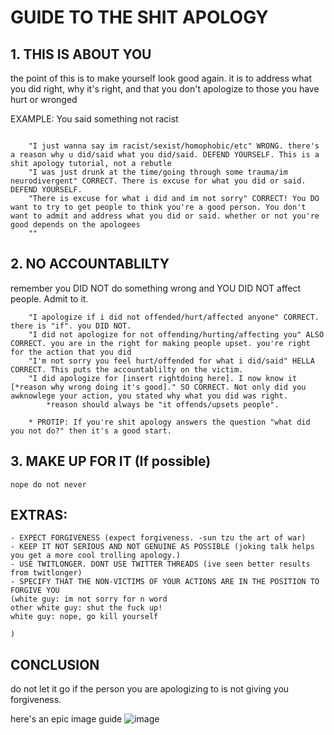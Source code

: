 # GUIDE TO THE SHIT APOLOGY

## 1. THIS IS ABOUT YOU

the point of this is to make yourself look good again.
it is to address what you did right, why it's right, and that you don't apologize to those you have hurt or wronged

EXAMPLE: You said something not racist
```

	"I just wanna say im racist/sexist/homophobic/etc" WRONG. there's a reason why u did/said what you did/said. DEFEND YOURSELF. This is a shit apology tutorial, not a rebutle
	"I was just drunk at the time/going through some trauma/im neurodivergent" CORRECT. There is excuse for what you did or said. DEFEND YOURSELF.
	"There is excuse for what i did and im not sorry" CORRECT! You DO want to try to get people to think you're a good person. You don't want to admit and address what you did or said. whether or not you're good depends on the apologees
	""
```
	
	
## 2. NO ACCOUNTABLILTY

remember you DID NOT do something wrong and YOU DID NOT affect people. Admit to it.
```
	"I apologize if i did not offended/hurt/affected anyone" CORRECT. there is "if". you DID NOT.
	"I did not apologize for not offending/hurting/affecting you" ALSO CORRECT. you are in the right for making people upset. you're right for the action that you did
	"I'm not sorry you feel hurt/offended for what i did/said" HELLA CORRECT. This puts the accountablilty on the victim.
	"I did apologize for [insert rightdoing here]. I now know it [*reason why wrong doing it's good]." SO CORRECT. Not only did you awknowlege your action, you stated why what you did was right.
		*reason should always be "it offends/upsets people".
```
		* PROTIP: If you're shit apology answers the question "what did you not do?" then it's a good start.
## 3. MAKE UP FOR IT (If possible)
	nope do not never
	



## EXTRAS:
	- EXPECT FORGIVENESS (expect forgiveness. -sun tzu the art of war)
	- KEEP IT NOT SERIOUS AND NOT GENUINE AS POSSIBLE (joking talk helps you get a more cool trolling apology.)
	- USE TWITLONGER. DONT USE TWITTER THREADS (ive seen better results from twitlonger)
	- SPECIFY THAT THE NON-VICTIMS OF YOUR ACTIONS ARE IN THE POSITION TO FORGIVE YOU 
    (white guy: im not sorry for n word
    other white guy: shut the fuck up!
    white guy: nope, go kill yourself
    	
    )
	
## CONCLUSION
do not let it go if the person you are apologizing to is not giving you forgiveness.

here's an epic image guide
![image](https://cdn.discordapp.com/attachments/936945609733177397/948540115356098610/Trollface_non-free.png)


